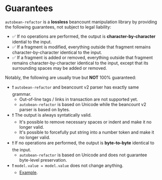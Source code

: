 # Guarantees

`autobean-refactor` is a **lossless** beancount manipulation library by providing the following guarantees, not subject to legal liability:
* ✅ If no operations are performed, the output is **character-by-character** idential to the input.
* ✅ If a fragment is modified, everything outside that fragment remains character-by-character identical to the input.
* ✅ If a fragment is added or removed, everything outside that fragment remains character-by-character identical to the input, except that its surrounding spaces may be added or removed.

Notably, the following are usually true but **NOT** 100% guaranteed:
* ❗ `autobean-refactor` and beancount v2 parser has exactly same grammar.
    * Out-of-line tags / links in transaction are not supported yet.
    * `autobean-refactor` is based on Unicode while the beancount v2 parser is based on bytes.
* ❗ The output is always syntatically valid.
  * It's possible to remove necessary spaces or indent and make it no longer valid.
  * It's possible to forcefully put string into a number token and make it no longer valid.
* ❗ If no operations are performed, the output is **byte-to-byte** identical to the input.
  * `autobean-refactor` is based on Unicode and does not guarantee byte-level preservation.
* ❗ `model.value = model.value` does not change anything.
  * [Example](./special/numbers.md#value-access).
